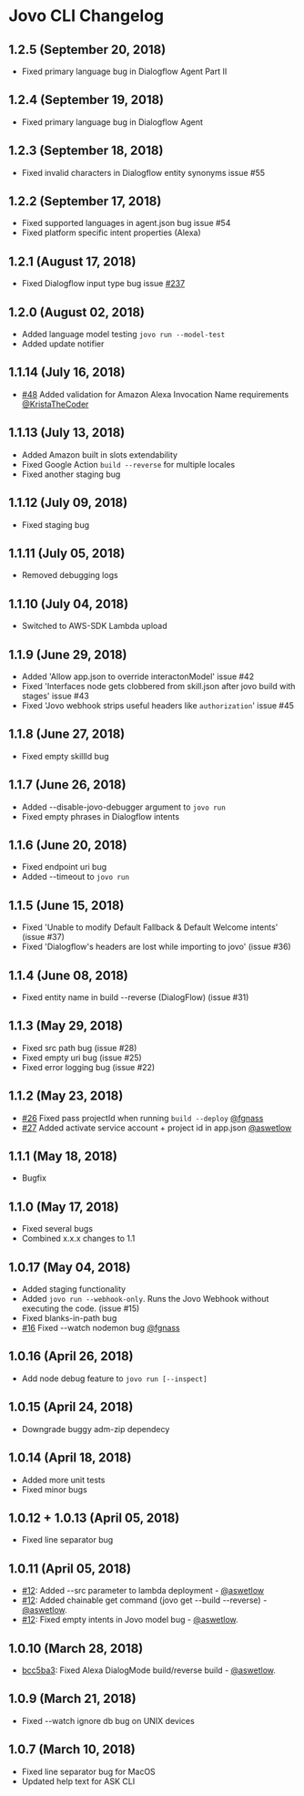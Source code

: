 # Jovo CLI Changelog

## 1.2.5 (September 20, 2018)
* Fixed primary language bug in Dialogflow Agent Part II

## 1.2.4 (September 19, 2018)
* Fixed primary language bug in Dialogflow Agent

## 1.2.3 (September 18, 2018)
* Fixed invalid characters in Dialogflow entity synonyms issue #55

## 1.2.2 (September 17, 2018)
* Fixed supported languages in agent.json bug issue #54
* Fixed platform specific intent properties (Alexa)


## 1.2.1 (August 17, 2018)
* Fixed Dialogflow input type bug issue  [#237](https://github.com/jovotech/jovo-framework-nodejs/issues/237) 

## 1.2.0 (August 02, 2018)
* Added language model testing `jovo run --model-test`
* Added update notifier

## 1.1.14 (July 16, 2018)
* [#48](https://github.com/jovotech/jovo-cli/pull/48) Added validation for Amazon Alexa Invocation Name requirements [@KristaTheCoder](https://github.com/KristaTheCoder)

## 1.1.13 (July 13, 2018)
* Added Amazon built in slots extendability
* Fixed Google Action `build --reverse` for multiple locales
* Fixed another staging bug

## 1.1.12 (July 09, 2018)
* Fixed staging bug

## 1.1.11 (July 05, 2018)
* Removed debugging logs

## 1.1.10 (July 04, 2018)
* Switched to AWS-SDK Lambda upload

## 1.1.9 (June 29, 2018)
* Added 'Allow app.json to override interactonModel' issue #42
* Fixed 'Interfaces node gets clobbered from skill.json after jovo build with stages' issue #43
* Fixed 'Jovo webhook strips useful headers like `authorization`' issue #45

## 1.1.8 (June 27, 2018)
* Fixed empty skillId bug

## 1.1.7 (June 26, 2018)
* Added --disable-jovo-debugger argument to `jovo run`
* Fixed empty phrases in Dialogflow intents

## 1.1.6 (June 20, 2018)
* Fixed endpoint uri bug
* Added --timeout <timeout> to `jovo run`

## 1.1.5 (June 15, 2018)
* Fixed 'Unable to modify Default Fallback & Default Welcome intents' (issue #37)
* Fixed 'Dialogflow's headers are lost while importing to jovo' (issue #36)


## 1.1.4 (June 08, 2018)
* Fixed entity name in build --reverse (DialogFlow) (issue #31)

## 1.1.3 (May 29, 2018)
* Fixed src path bug (issue #28)
* Fixed empty uri bug (issue #25)
* Fixed error logging bug (issue #22)


## 1.1.2 (May 23, 2018)
* [#26](https://github.com/jovotech/jovo-cli/pull/26) Fixed pass projectId when running `build --deploy` [@fgnass](https://github.com/fgnass)
* [#27](https://github.com/jovotech/jovo-cli/pull/27) Added activate service account + project id in app.json [@aswetlow](https://github.com/aswetlow)

## 1.1.1 (May 18, 2018)
* Bugfix

## 1.1.0 (May 17, 2018)
* Fixed several bugs
* Combined x.x.x changes to 1.1

## 1.0.17 (May 04, 2018)
* Added staging functionality
* Added `jovo run --webhook-only`. Runs the Jovo Webhook without executing the code. (issue #15)
* Fixed blanks-in-path bug
* [#16](https://github.com/jovotech/jovo-cli/pull/16) Fixed --watch nodemon bug [@fgnass](https://github.com/fgnass)


## 1.0.16 (April 26, 2018)
* Add node debug feature to ``` jovo run [--inspect] ```

## 1.0.15 (April 24, 2018)
* Downgrade buggy adm-zip dependecy

## 1.0.14 (April 18, 2018)
* Added more unit tests
* Fixed minor bugs

## 1.0.12 + 1.0.13 (April 05, 2018)
* Fixed line separator bug

## 1.0.11 (April 05, 2018)
* [#12](https://github.com/jovotech/jovo-cli/pull/12): Added --src parameter to lambda deployment - [@aswetlow](https://github.com/aswetlow)
* [#12](https://github.com/jovotech/jovo-cli/pull/12): Added chainable get command (jovo get --build --reverse) - [@aswetlow](https://github.com/aswetlow).
* [#12](https://github.com/jovotech/jovo-cli/pull/12): Fixed empty intents in Jovo model bug - [@aswetlow](https://github.com/aswetlow).

## 1.0.10 (March 28, 2018)
* [bcc5ba3](https://github.com/jovotech/jovo-cli/commit/bcc5ba37b514e2a35d65342b645e22178153aa5f):  Fixed Alexa DialogMode build/reverse build - [@aswetlow](https://github.com/aswetlow).


## 1.0.9 (March 21, 2018)
* Fixed --watch ignore db bug on UNIX devices

## 1.0.7 (March 10, 2018)
* Fixed line separator bug for MacOS
* Updated help text for ASK CLI
